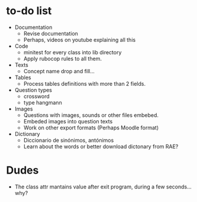 
# to-do list

* Documentation
    * Revise documentation
    * Perhaps, videos on youtube explaining all this
* Code
    * minitest for every class into lib directory
    * Apply rubocop rules to all them.
* Texts
    * Concept name drop and fill...
* Tables
    * Process tables definitions with more than 2 fields.
* Question types
    * crossword
    * type hangmann
* Images
    * Questions with images, sounds or other files embebed.
    * Embeded images into question texts
    * Work on other export formats (Perhaps Moodle format)
* Dictionary
    * Diccionario de sinónimos, antónimos
    * Learn about the words or better download dictonary from RAE?

# Dudes

* The class attr mantains value after exit program, during a few seconds... why?
